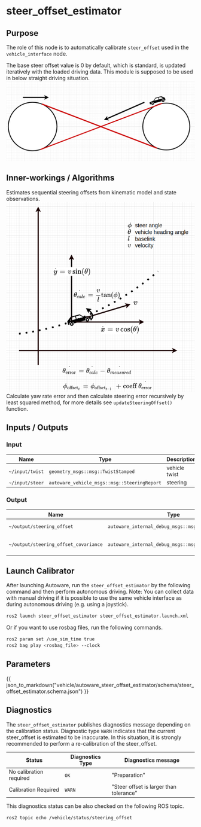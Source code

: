 # steer_offset_estimator

## Purpose

The role of this node is to automatically calibrate `steer_offset` used in the `vehicle_interface` node.

The base steer offset value is 0 by default, which is standard, is updated iteratively with the loaded driving data. This module is supposed to be used in below straight driving situation.
![image](./image/steer_offset.png)

## Inner-workings / Algorithms

Estimates sequential steering offsets from kinematic model and state observations.
![image2](./image/kinematic_constraints.png)
Calculate yaw rate error and then calculate steering error recursively by least squared method, for more details see `updateSteeringOffset()` function.

## Inputs / Outputs

### Input

| Name            | Type                                         | Description   |
| --------------- | -------------------------------------------- | ------------- |
| `~/input/twist` | `geometry_msgs::msg::TwistStamped`           | vehicle twist |
| `~/input/steer` | `autoware_vehicle_msgs::msg::SteeringReport` | steering      |

### Output

| Name                                  | Type                                                | Description                   |
| ------------------------------------- | --------------------------------------------------- | ----------------------------- |
| `~/output/steering_offset`            | `autoware_internal_debug_msgs::msg::Float32Stamped` | steering offset               |
| `~/output/steering_offset_covariance` | `autoware_internal_debug_msgs::msg::Float32Stamped` | covariance of steering offset |

## Launch Calibrator

After launching Autoware, run the `steer_offset_estimator` by the following command and then perform autonomous driving. Note: You can collect data with manual driving if it is possible to use the same vehicle interface as during autonomous driving (e.g. using a joystick).

```sh
ros2 launch steer_offset_estimator steer_offset_estimator.launch.xml
```

Or if you want to use rosbag files, run the following commands.

```sh
ros2 param set /use_sim_time true
ros2 bag play <rosbag_file> --clock
```

## Parameters

{{ json_to_markdown("vehicle/autoware_steer_offset_estimator/schema/steer_offset_estimator.schema.json") }}

## Diagnostics

The `steer_offset_estimator` publishes diagnostics message depending on the calibration status.
Diagnostic type `WARN` indicates that the current steer_offset is estimated to be inaccurate. In this situation, it is strongly recommended to perform a re-calibration of the steer_offset.

| Status                  | Diagnostics Type | Diagnostics message                     |
| ----------------------- | ---------------- | --------------------------------------- |
| No calibration required | `OK`             | "Preparation"                           |
| Calibration Required    | `WARN`           | "Steer offset is larger than tolerance" |

This diagnostics status can be also checked on the following ROS topic.

```sh
ros2 topic echo /vehicle/status/steering_offset
```
